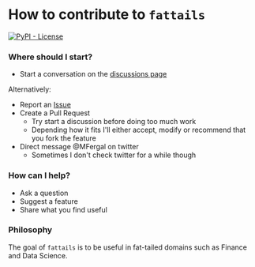 # How to contribute to `fattails`
[![PyPI - License](https://img.shields.io/pypi/l/fattails)](https://github.com/FergM/fattails/blob/main/LICENSE)

### Where should I start?
* Start a conversation on the [discussions page](https://github.com/FergM/fattails/discussions)

Alternatively:
* Report an [Issue](https://github.com/FergM/fattails/issues)
* Create a Pull Request
    * Try start a discussion before doing too much work
    * Depending how it fits I'll either accept, modify or recommend that you fork the feature
* Direct message @MFergal on twitter
    * Sometimes I don't check twitter for a while though

### How can I help?
* Ask a question
* Suggest a feature
* Share what you find useful

### Philosophy
The goal of `fattails` is to be useful in fat-tailed domains such as Finance and Data Science.
